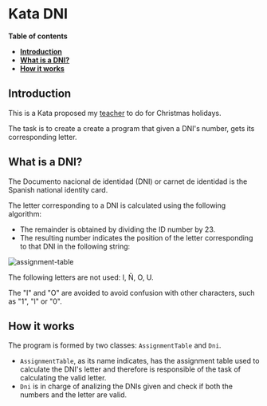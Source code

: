 # Kata DNI

**Table of contents**

-   [**Introduction**](#introduction)
-   [**What is a DNI?**](#what-is-a-dni)
-   [**How it works**](#how-it-works)

## Introduction

This is a Kata proposed my [teacher](https://github.com/dfleta/Python_ejercicios/tree/master/Poo/DNI) to do for Christmas holidays.

The task is to create a create a program that given a DNI's number, gets its corresponding letter.

## What is a DNI?

The Documento nacional de identidad (DNI) or carnet de identidad is the Spanish national identity card.  

The letter corresponding to a DNI is calculated using the following algorithm:  
* The remainder is obtained by dividing the ID number by 23.
* The resulting number indicates the position of the letter corresponding to that DNI in the following string:

![assignment-table](https://user-images.githubusercontent.com/117761602/211127472-94543dcd-9d86-4507-857e-9f258c0910f8.jpg)

The following letters are not used: I, Ñ, O, U.  

The "I" and "O" are avoided to avoid confusion with other characters, such as "1", "l" or "0".  

## How it works

The program is formed by two classes: `AssignmentTable` and `Dni`.  

* `AssignmentTable`, as its name indicates, has the assignment table used to calculate the DNI's letter and therefore is responsible of the task of calculating the valid letter.
* `Dni` is in charge of analizing the DNIs given and check if both the numbers and the letter are valid.
